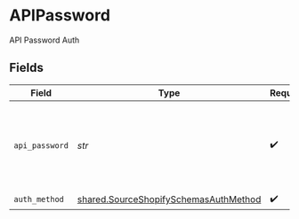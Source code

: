 # APIPassword

API Password Auth


## Fields

| Field                                                                                          | Type                                                                                           | Required                                                                                       | Description                                                                                    |
| ---------------------------------------------------------------------------------------------- | ---------------------------------------------------------------------------------------------- | ---------------------------------------------------------------------------------------------- | ---------------------------------------------------------------------------------------------- |
| `api_password`                                                                                 | *str*                                                                                          | :heavy_check_mark:                                                                             | The API Password for your private application in the `Shopify` store.                          |
| `auth_method`                                                                                  | [shared.SourceShopifySchemasAuthMethod](../../models/shared/sourceshopifyschemasauthmethod.md) | :heavy_check_mark:                                                                             | N/A                                                                                            |